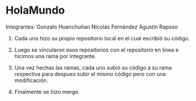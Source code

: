 # HolaMundo
Integrantes: 
Gonzalo Huenchuñan
Nicolás Fernández
Agustín Raposo

1) Cada uno hizo su propio repositorio local en el cual escribió su código.

2) Luego se vincularon esos repositorios con el repositorio en linea e hicimos una rama por integrante. 

3) Una vez hechas las ramas, cada uno subió su código a su rama respectiva para despues subir el mismo código pero con una modificación.

4) Finalmente se hizo merge.
